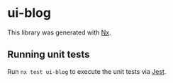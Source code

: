 # ui-blog

This library was generated with [Nx](https://nx.dev).

## Running unit tests

Run `nx test ui-blog` to execute the unit tests via [Jest](https://jestjs.io).

